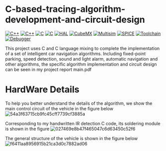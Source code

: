 # C-based-tracing-algorithm-development-and-circuit-design

[![C++](https://img.shields.io/badge/C++-17-blue?logo=c%2B%2B&logoColor=white)](https://en.cppreference.com)
[![C++](https://img.shields.io/badge/Embedded_C++-ISO%2FEC_14882-blueviolet)](https://isocpp.org)
[![C](https://img.shields.io/badge/C-ANSI_C99-yellowgreen?logo=c&logoColor=white)](https://en.wikipedia.org/wiki/C99)
[![C](https://img.shields.io/badge/Embedded_C-ISO%2FIEC_9899%3A1999-brightgreen)](https://en.wikipedia.org/wiki/C99)
[![HAL](https://img.shields.io/badge/STM32_HAL-v1.11.0-03234B?logo=stmicroelectronics&logoColor=white)](https://www.st.com/)
[![CubeMX](https://img.shields.io/badge/STM32CubeMX-6.6.1-important)](https://www.st.com/en/development-tools/stm32cubemx.html)
[![Multisim](https://img.shields.io/badge/Multisim-14.2-red?logo=ni&logoColor=white)](https://www.ni.com/en/shop/software/products/multisim.html)
[![SPICE](https://img.shields.io/badge/SPICE_Simulation-v3.5.1-orange)](https://www.ni.com/en/shop/software/products/multisim.html)
[![Toolchain](https://img.shields.io/badge/Toolchain-ARM_GCC_12.2-blue?logo=gnu)](https://developer.arm.com/)
[![Debugger](https://img.shields.io/badge/Debugger-JLink_v7.70-informational?logo=segger)](https://www.segger.com/)

This project uses C and C language mixing to complete the implementation of a set of intelligent car navigation algorithms. Including fixed-point parking, speed detection, sound and light alarm, automatic navigation and other algorithms, the specific algorithm implementation and circuit design can be seen in my project report main.pdf

# HardWare Details
To help you better understand the details of the algorithm, we show the main control circuit of the vehicle in the figure below
![54a3f63715cb9fc45cff7739cf3885a](https://github.com/user-attachments/assets/57f179ce-e425-4f7d-9d44-9ef2f558a00b)

Corresponding to my handwritten IR detection C code, its soldering module is shown in the figure
![027469e8b47f465047c6d63450c52f6](https://github.com/user-attachments/assets/79c3cc25-b589-4467-b751-36504892267a)

The general structure of the vehicle is shown in the figure below
![f6411aa8956915b21ca3d0c7882ad06](https://github.com/user-attachments/assets/2c9ca40a-d16f-4d44-9839-b0992e920e7d)

